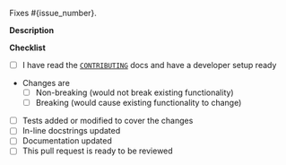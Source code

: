 <!-- Replace {issue_number} with the issue that will be closed after merging this PR.
For example: Fixes #37.
If there isn't one, delete the line below. -->

Fixes #{issue_number}.

**Description**

<!-- Write a few sentences describing the changes proposed in this pull request. -->

**Checklist**

<!-- You do not need to complete all the items by the time you submit the pull
request, but most likely the changes will only be merged if all the tasks are
done. See more information about the submission process in the
CONTRIBUTING (https://github.com/TorchIO-project/torchio/blob/main/CONTRIBUTING.rst) docs. -->

<!-- Write an `x` in all the boxes that apply -->
- [ ] I have read the [`CONTRIBUTING`](https://github.com/TorchIO-project/torchio/blob/main/CONTRIBUTING.rst) docs and have a developer setup ready
- Changes are
  - [ ] Non-breaking (would not break existing functionality)
  - [ ] Breaking (would cause existing functionality to change)
- [ ] Tests added or modified to cover the changes
- [ ] In-line docstrings updated
- [ ] Documentation updated
- [ ] This pull request is ready to be reviewed
